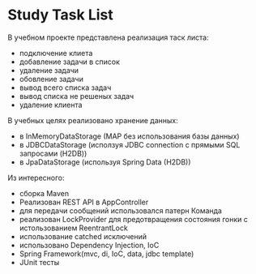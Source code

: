 # Study Task List

В учебном проекте представлена реализация таск листа:
- подключение клиета
- добавление задачи в список
- удаление задачи
- обовление задачи
- вывод всего списка задач
- вывод списка не решеных задач
- удаление клиента


В учебных целях реализовано хранение данных:
- в InMemoryDataStorage (MAP без использования базы данных)
- в JDBCDataStorage (исползуя JDBC connection с прямыми SQL запросами (H2DB))
- в JpaDataStorage (используя Spring Data (H2DB))

Из интересного:
- сборка Maven
- Реализован REST API в AppController
- для передачи сообщений использовался патерн Команда
- реализован LockProvider для предотвращения состояния гонки
  с истользованием ReentrantLock
- использование catched исключений
- использовано Dependency Injection, IoC
- Spring Framework(mvc, di, IoC, data, jdbc template)
- JUnit тесты





